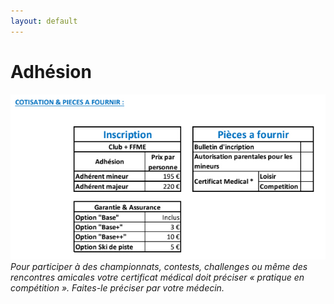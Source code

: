 ```yaml
---
layout: default
---
```


# Adhésion

![](/assets/images/adhesion.jpg)
_Pour participer à des championnats, contests, challenges ou même des rencontres amicales votre certificat médical doit préciser
« pratique en compétition ». Faites-le préciser par votre médecin._